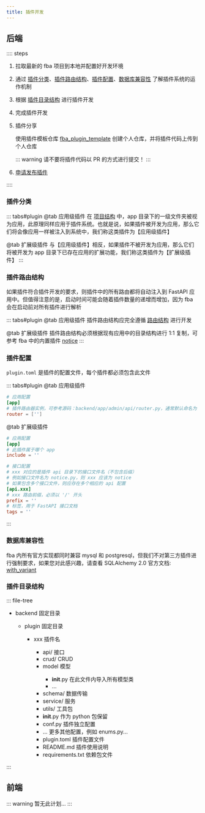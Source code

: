 ```yaml
---
title: 插件开发
---
```


## 后端

:::: steps

1. 拉取最新的 fba 项目到本地并配置好开发环境
2. 通过 [插件分类](#插件分类)、[插件路由结构](#插件路由结构)、[插件配置](#插件配置)、[数据库兼容性](#数据库兼容性)
   了解插件系统的运作机制
3. 根据 [插件目录结构](#插件目录结构) 进行插件开发
4. 完成插件开发
5. 插件分享 <Badge type="warning" text="可选" />

   使用插件模板仓库 [fba_plugin_template](https://github.com/fastapi-practices/fba_plugin_template)
   创建个人仓库，并将插件代码上传到个人仓库

   ::: warning
   请不要将插件代码以 PR 的方式进行提交！
   :::

6. [申请发布插件](publish.md) <Badge type="warning" text="可选" />

::::

### 插件分类

::: tabs#plugin
@tab <Icon name="carbon:app" />应用级插件
在 [项目结构](../backend/summary/intro.md#项目结构) 中，app
目录下的一级文件夹被视为应用，此原理同样应用于插件系统。也就是说，如果插件被开发为应用，那么它们将会像应用一样被注入到系统中，我们称这类插件为【应用级插件】

@tab <Icon name="fluent:table-simple-include-16-regular" />扩展级插件
与【应用级插件】相反，如果插件不被开发为应用，那么它们将被开发为 app 目录下已存在应用的扩展功能，我们称这类插件为【扩展级插件】
:::

### 插件路由结构

如果插件符合插件开发的要求，则插件中的所有路由都将自动注入到 FastAPI 应用中。但值得注意的是，启动时间可能会随着插件数量的递增而增加，因为
fba 会在启动前对所有插件进行解析

::: tabs#plugin
@tab <Icon name="carbon:app" />应用级插件
插件路由结构应完全遵循 [路由结构](../backend/reference/router.md#路由结构) 进行开发

@tab <Icon name="fluent:table-simple-include-16-regular" />扩展级插件
插件路由结构必须根据现有应用中的目录结构进行 1:1 复制，可参考 fba
中的内置插件 [notice](https://github.com/fastapi-practices/fastapi_best_architecture/tree/master/backend/plugin/notice/api)
:::

### 插件配置

`plugin.toml` 是插件的配置文件，每个插件都必须包含此文件

::: tabs#plugin
@tab <Icon name="carbon:app" />应用级插件

```toml
# 应用配置
[app]
# 插件路由器实例，可参考源码：backend/app/admin/api/router.py，通常默认命名为 v1
router = ['']
```

@tab <Icon name="fluent:table-simple-include-16-regular" />扩展级插件

```toml
# 应用配置
[app]
# 此插件属于哪个 app
include = ''

# 接口配置
# xxx 对应的是插件 api 目录下的接口文件名（不包含后缀）
# 例如接口文件名为 notice.py，则 xxx 应该为 notice
# 如果包含多个接口文件，则应存在多个相应的 api 配置
[api.xxx]
# xxx 路由前缀，必须以 '/' 开头
prefix = ''
# 标签，用于 FastAPI 接口文档
tags = ''
```

:::

### 数据库兼容性

fba 内所有官方实现都同时兼容 mysql 和 postgresql，但我们不对第三方插件进行强制要求，如果您对此感兴趣，请查看 SQLAlchemy 2.0
官方文档:
[with_variant](https://docs.sqlalchemy.org/en/20/core/type_api.html#sqlalchemy.types.TypeEngine.with_variant)

### 插件目录结构

::: file-tree

- backend 固定目录 <Badge type="danger" text="必须" />
    - plugin 固定目录 <Badge type="danger" text="必须" />
        - xxx 插件名 <Badge type="danger" text="必须" />
            - api/ 接口 <Badge type="danger" text="必须" />
            - crud/ CRUD <Badge type="warning" text="非必须" />
            - model 模型 <Badge type="warning" text="非必须" />
                - __init__.py 在此文件内导入所有模型类 <Badge type="danger" text="必须" />
                - …
            - schema/ 数据传输 <Badge type="warning" text="非必须" />
            - service/ 服务 <Badge type="warning" text="非必须" />
            - utils/ 工具包 <Badge type="warning" text="非必须" />
            - __init__.py 作为 python 包保留 <Badge type="danger" text="必须" />
            - conf.py 插件独立配置 <Badge type="warning" text="非必须" />
            - … 更多其他配置，例如 enums.py... <Badge type="warning" text="非必须" />
            - plugin.toml 插件配置文件 <Badge type="danger" text="必须" />
            - README.md 插件使用说明 <Badge type="danger" text="必须" />
            - requirements.txt 依赖包文件 <Badge type="warning" text="非必须" />

:::

## 前端

::: warning
暂无此计划...
:::
